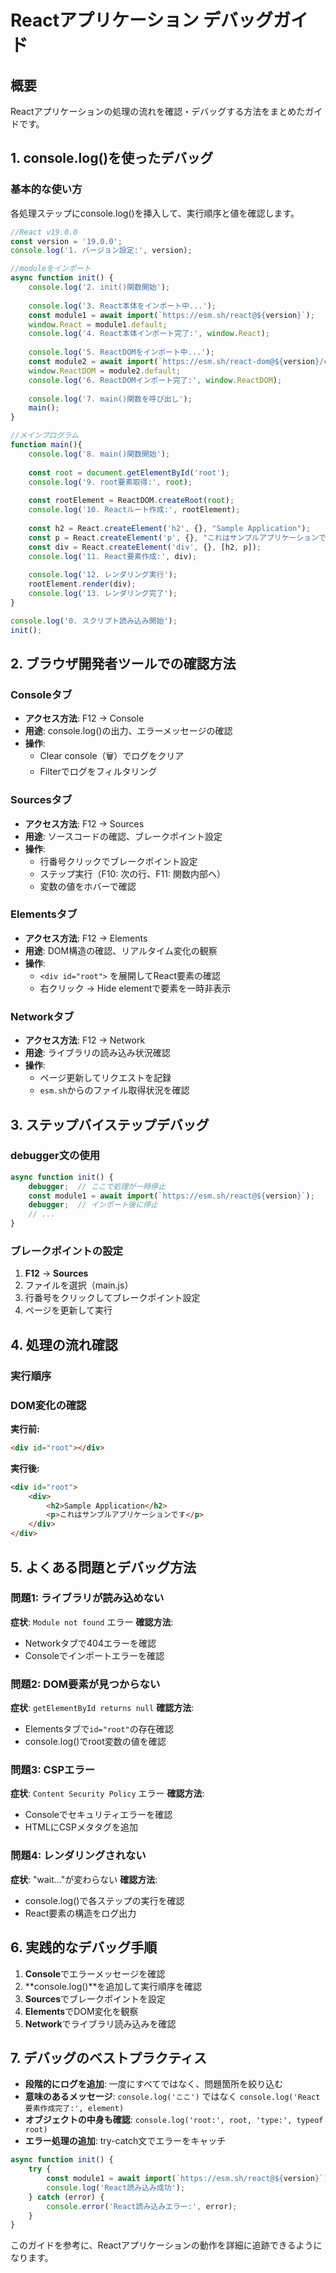 # Reactアプリケーション デバッグガイド

## 概要
Reactアプリケーションの処理の流れを確認・デバッグする方法をまとめたガイドです。

## 1. console.log()を使ったデバッグ

### 基本的な使い方
各処理ステップにconsole.log()を挿入して、実行順序と値を確認します。

```javascript
//React v19.0.0
const version = '19.0.0';
console.log('1. バージョン設定:', version);

//moduleをインポート
async function init() {
    console.log('2. init()関数開始');
    
    console.log('3. React本体をインポート中...');
    const module1 = await import(`https://esm.sh/react@${version}`);
    window.React = module1.default;
    console.log('4. React本体インポート完了:', window.React);
    
    console.log('5. ReactDOMをインポート中...');
    const module2 = await import(`https://esm.sh/react-dom@${version}/client`);
    window.ReactDOM = module2.default;
    console.log('6. ReactDOMインポート完了:', window.ReactDOM);
    
    console.log('7. main()関数を呼び出し');
    main();
}

//メインプログラム
function main(){
    console.log('8. main()関数開始');
    
    const root = document.getElementById('root');
    console.log('9. root要素取得:', root);
    
    const rootElement = ReactDOM.createRoot(root);
    console.log('10. Reactルート作成:', rootElement);
    
    const h2 = React.createElement('h2', {}, "Sample Application");
    const p = React.createElement('p', {}, "これはサンプルアプリケーションです");
    const div = React.createElement('div', {}, [h2, p]);
    console.log('11. React要素作成:', div);
    
    console.log('12. レンダリング実行');
    rootElement.render(div);
    console.log('13. レンダリング完了');
}

console.log('0. スクリプト読み込み開始');
init();
```

## 2. ブラウザ開発者ツールでの確認方法

### Consoleタブ
- **アクセス方法**: F12 → Console
- **用途**: console.log()の出力、エラーメッセージの確認
- **操作**: 
  - Clear console（🗑️）でログをクリア
  - Filterでログをフィルタリング

### Sourcesタブ
- **アクセス方法**: F12 → Sources
- **用途**: ソースコードの確認、ブレークポイント設定
- **操作**:
  - 行番号クリックでブレークポイント設定
  - ステップ実行（F10: 次の行、F11: 関数内部へ）
  - 変数の値をホバーで確認

### Elementsタブ
- **アクセス方法**: F12 → Elements
- **用途**: DOM構造の確認、リアルタイム変化の観察
- **操作**:
  - `<div id="root">` を展開してReact要素の確認
  - 右クリック → Hide elementで要素を一時非表示

### Networkタブ
- **アクセス方法**: F12 → Network
- **用途**: ライブラリの読み込み状況確認
- **操作**:
  - ページ更新してリクエストを記録
  - `esm.sh`からのファイル取得状況を確認

## 3. ステップバイステップデバッグ

### debugger文の使用
```javascript
async function init() {
    debugger;  // ここで処理が一時停止
    const module1 = await import(`https://esm.sh/react@${version}`);
    debugger;  // インポート後に停止
    // ...
}
```

### ブレークポイントの設定
1. **F12** → **Sources**
2. ファイルを選択（main.js）
3. 行番号をクリックしてブレークポイント設定
4. ページを更新して実行

## 4. 処理の流れ確認

### 実行順序



### DOM変化の確認
**実行前:**
```html
<div id="root"></div>
```

**実行後:**
```html
<div id="root">
    <div>
        <h2>Sample Application</h2>
        <p>これはサンプルアプリケーションです</p>
    </div>
</div>
```

## 5. よくある問題とデバッグ方法

### 問題1: ライブラリが読み込めない
**症状**: `Module not found` エラー
**確認方法**: 
- Networkタブで404エラーを確認
- Consoleでインポートエラーを確認

### 問題2: DOM要素が見つからない
**症状**: `getElementById returns null`
**確認方法**:
- Elementsタブで`id="root"`の存在確認
- console.log()でroot変数の値を確認

### 問題3: CSPエラー
**症状**: `Content Security Policy` エラー
**確認方法**:
- Consoleでセキュリティエラーを確認
- HTMLにCSPメタタグを追加

### 問題4: レンダリングされない
**症状**: "wait..."が変わらない
**確認方法**:
- console.log()で各ステップの実行を確認
- React要素の構造をログ出力

## 6. 実践的なデバッグ手順

1. **Console**でエラーメッセージを確認
2. **console.log()**を追加して実行順序を確認
3. **Sources**でブレークポイントを設定
4. **Elements**でDOM変化を観察
5. **Network**でライブラリ読み込みを確認

## 7. デバッグのベストプラクティス

- **段階的にログを追加**: 一度にすべてではなく、問題箇所を絞り込む
- **意味のあるメッセージ**: `console.log('ここ')` ではなく `console.log('React要素作成完了:', element)`
- **オブジェクトの中身も確認**: `console.log('root:', root, 'type:', typeof root)`
- **エラー処理の追加**: try-catch文でエラーをキャッチ

```javascript
async function init() {
    try {
        const module1 = await import(`https://esm.sh/react@${version}`);
        console.log('React読み込み成功');
    } catch (error) {
        console.error('React読み込みエラー:', error);
    }
}
```

このガイドを参考に、Reactアプリケーションの動作を詳細に追跡できるようになります。